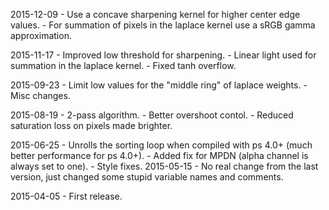 2015-12-09 - Use a concave sharpening kernel for higher center edge values.
           - For summation of pixels in the laplace kernel use a sRGB gamma approximation.

2015-11-17 - Improved low threshold for sharpening.
           - Linear light used for summation in the laplace kernel.
           - Fixed tanh overflow.

2015-09-23 - Limit low values for the "middle ring" of laplace weights.
           - Misc changes.

2015-08-19 - 2-pass algorithm.
           - Better overshoot contol.
           - Reduced saturation loss on pixels made brighter.

2015-06-25 - Unrolls the sorting loop when compiled with ps 4.0+ (much better performance for ps 4.0+).
           - Added fix for MPDN (alpha channel is always set to one).
           - Style fixes.
2015-05-15 - No real change from the last version, just changed some stupid variable names and comments.

2015-04-05 - First release.